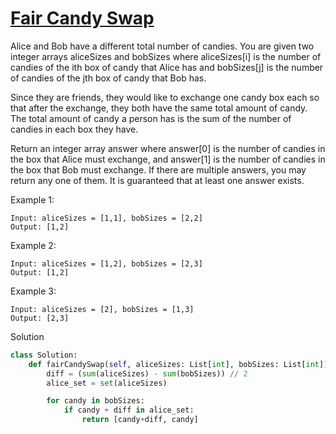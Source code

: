 # [Fair Candy Swap](https://leetcode.com/problems/fair-candy-swap/)

Alice and Bob have a different total number of candies. You are given two integer arrays aliceSizes and bobSizes where 
aliceSizes[i] is the number of candies of the ith box of candy that Alice has and bobSizes[j] is the number of candies 
of the jth box of candy that Bob has.

Since they are friends, they would like to exchange one candy box each so that after the exchange, they both have the 
same total amount of candy. The total amount of candy a person has is the sum of the number of candies in each box they have.

Return an integer array answer where answer[0] is the number of candies in the box that Alice must exchange, and 
answer[1] is the number of candies in the box that Bob must exchange. If there are multiple answers, you may return 
any one of them. It is guaranteed that at least one answer exists.

Example 1:
```
Input: aliceSizes = [1,1], bobSizes = [2,2]
Output: [1,2]
```
Example 2:
```
Input: aliceSizes = [1,2], bobSizes = [2,3]
Output: [1,2]
```
Example 3:
```
Input: aliceSizes = [2], bobSizes = [1,3]
Output: [2,3]
```
Solution
```python
class Solution:
    def fairCandySwap(self, aliceSizes: List[int], bobSizes: List[int]) -> List[int]:
        diff = (sum(aliceSizes) - sum(bobSizes)) // 2
        alice_set = set(aliceSizes)

        for candy in bobSizes:
            if candy + diff in alice_set:
                return [candy+diff, candy]
```